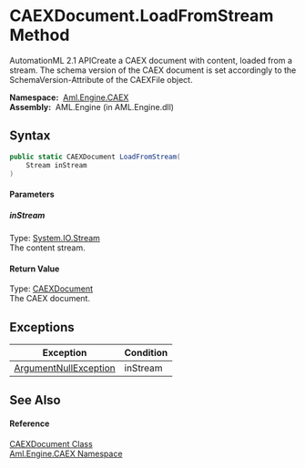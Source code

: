 CAEXDocument.LoadFromStream Method
==================================
AutomationML 2.1 APICreate a CAEX document with content, loaded from a stream. The schema version of the CAEX document is set accordingly to the SchemaVersion-Attribute of the CAEXFile object.

  **Namespace:**  [Aml.Engine.CAEX][1]  
  **Assembly:**  AML.Engine (in AML.Engine.dll)

Syntax
------

```csharp
public static CAEXDocument LoadFromStream(
	Stream inStream
)
```

#### Parameters

##### *inStream*
Type: [System.IO.Stream][2]  
The content stream.

#### Return Value
Type: [CAEXDocument][3]  
 The CAEX document. 

Exceptions
----------

Exception                  | Condition 
-------------------------- | --------- 
[ArgumentNullException][4] | inStream  


See Also
--------

#### Reference
[CAEXDocument Class][3]  
[Aml.Engine.CAEX Namespace][1]  

[1]: ../README.md
[2]: https://docs.microsoft.com/dotnet/api/system.io.stream
[3]: README.md
[4]: https://docs.microsoft.com/dotnet/api/system.argumentnullexception
[5]: https://www.automationml.org
[6]: ../../icons/logoShade.png